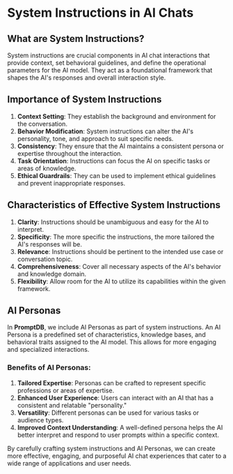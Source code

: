 # System Instructions in AI Chats

## What are System Instructions?

System instructions are crucial components in AI chat interactions that provide context, set behavioral guidelines, and define the operational parameters for the AI model. They act as a foundational framework that shapes the AI's responses and overall interaction style.

## Importance of System Instructions

1. **Context Setting**: They establish the background and environment for the conversation.
2. **Behavior Modification**: System instructions can alter the AI's personality, tone, and approach to suit specific needs.
3. **Consistency**: They ensure that the AI maintains a consistent persona or expertise throughout the interaction.
4. **Task Orientation**: Instructions can focus the AI on specific tasks or areas of knowledge.
5. **Ethical Guardrails**: They can be used to implement ethical guidelines and prevent inappropriate responses.

## Characteristics of Effective System Instructions

1. **Clarity**: Instructions should be unambiguous and easy for the AI to interpret.
2. **Specificity**: The more specific the instructions, the more tailored the AI's responses will be.
3. **Relevance**: Instructions should be pertinent to the intended use case or conversation topic.
4. **Comprehensiveness**: Cover all necessary aspects of the AI's behavior and knowledge domain.
5. **Flexibility**: Allow room for the AI to utilize its capabilities within the given framework.

## AI Personas

In **PromptDB**, we include AI Personas as part of system instructions. An AI Persona is a predefined set of characteristics, knowledge bases, and behavioral traits assigned to the AI model. This allows for more engaging and specialized interactions.

### Benefits of AI Personas:

1. **Tailored Expertise**: Personas can be crafted to represent specific professions or areas of expertise.
2. **Enhanced User Experience**: Users can interact with an AI that has a consistent and relatable "personality."
3. **Versatility**: Different personas can be used for various tasks or audience types.
4. **Improved Context Understanding**: A well-defined persona helps the AI better interpret and respond to user prompts within a specific context.

By carefully crafting system instructions and AI Personas, we can create more effective, engaging, and purposeful AI chat experiences that cater to a wide range of applications and user needs.
